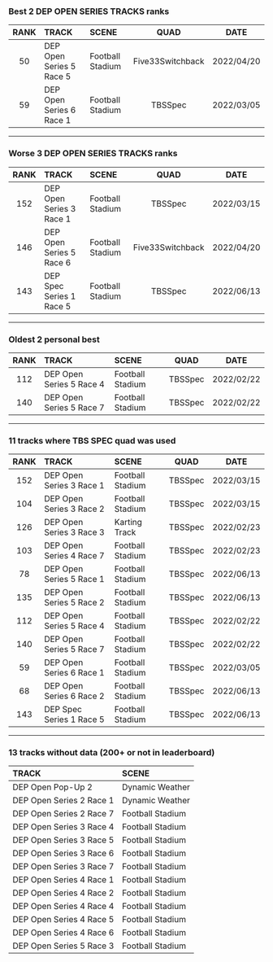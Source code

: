 ### Best 2 DEP OPEN SERIES TRACKS ranks
|RANK|TRACK|SCENE|QUAD|DATE|
|:---:|:---|:---|:---:|:---:|
|50|DEP Open Series 5 Race 5|Football Stadium|Five33Switchback|2022/04/20|
|59|DEP Open Series 6 Race 1|Football Stadium|TBSSpec|2022/03/05|
---
### Worse 3 DEP OPEN SERIES TRACKS ranks
|RANK|TRACK|SCENE|QUAD|DATE|
|:---:|:---|:---|:---:|:---:|
|152|DEP Open Series 3 Race 1|Football Stadium|TBSSpec|2022/03/15|
|146|DEP Open Series 5 Race 6|Football Stadium|Five33Switchback|2022/04/20|
|143|DEP Spec Series 1 Race 5|Football Stadium|TBSSpec|2022/06/13|
---
### Oldest 2 personal best
|RANK|TRACK|SCENE|QUAD|DATE|
|:---:|:---|:---|:---:|:---:|
|112|DEP Open Series 5 Race 4|Football Stadium|TBSSpec|2022/02/22|
|140|DEP Open Series 5 Race 7|Football Stadium|TBSSpec|2022/02/22|
---
### 11 tracks where TBS SPEC quad was used
|RANK|TRACK|SCENE|QUAD|DATE|
|:---:|:---|:---|:---:|:---:|
|152|DEP Open Series 3 Race 1|Football Stadium|TBSSpec|2022/03/15|
|104|DEP Open Series 3 Race 2|Football Stadium|TBSSpec|2022/03/15|
|126|DEP Open Series 3 Race 3|Karting Track|TBSSpec|2022/02/23|
|103|DEP Open Series 4 Race 7|Football Stadium|TBSSpec|2022/02/23|
|78|DEP Open Series 5 Race 1|Football Stadium|TBSSpec|2022/06/13|
|135|DEP Open Series 5 Race 2|Football Stadium|TBSSpec|2022/06/13|
|112|DEP Open Series 5 Race 4|Football Stadium|TBSSpec|2022/02/22|
|140|DEP Open Series 5 Race 7|Football Stadium|TBSSpec|2022/02/22|
|59|DEP Open Series 6 Race 1|Football Stadium|TBSSpec|2022/03/05|
|68|DEP Open Series 6 Race 2|Football Stadium|TBSSpec|2022/06/13|
|143|DEP Spec Series 1 Race 5|Football Stadium|TBSSpec|2022/06/13|
---
### 13 tracks without data (200+ or not in leaderboard)
|TRACK|SCENE|
|:---|:---|
|DEP Open Pop-Up 2|Dynamic Weather|
|DEP Open Series 2 Race 1|Dynamic Weather|
|DEP Open Series 2 Race 7|Football Stadium|
|DEP Open Series 3 Race 4|Football Stadium|
|DEP Open Series 3 Race 5|Football Stadium|
|DEP Open Series 3 Race 6|Football Stadium|
|DEP Open Series 3 Race 7|Football Stadium|
|DEP Open Series 4 Race 1|Football Stadium|
|DEP Open Series 4 Race 2|Football Stadium|
|DEP Open Series 4 Race 4|Football Stadium|
|DEP Open Series 4 Race 5|Football Stadium|
|DEP Open Series 4 Race 6|Football Stadium|
|DEP Open Series 5 Race 3|Football Stadium|
